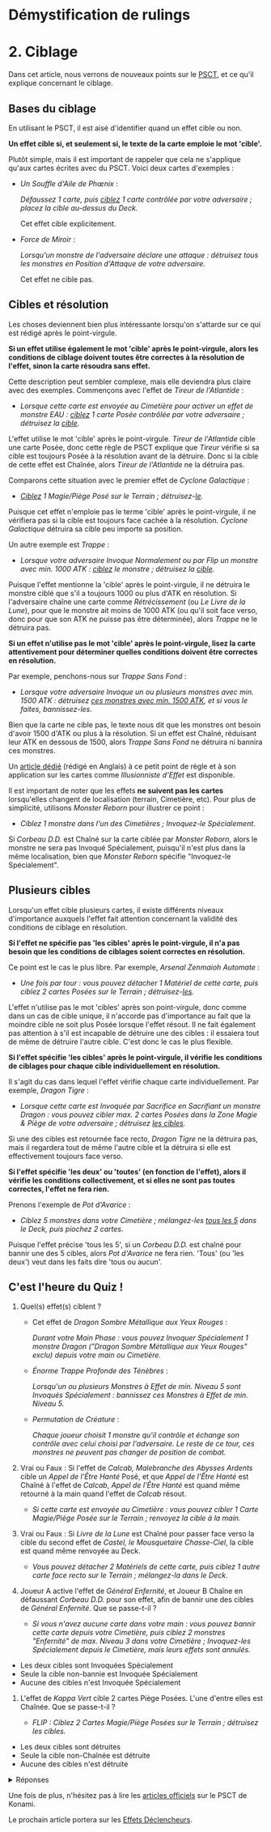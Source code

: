 # Démystification de rulings

# 2. Ciblage
Dans cet article, nous verrons de nouveaux points sur le [PSCT](1_PSCT.md), et ce qu'il explique concernant le ciblage. 

## Bases du ciblage
En utilisant le PSCT, il est aisé d'identifier quand un effet cible ou non. 

**Un effet cible si, et seulement si, le texte de la carte emploie le mot 'cible'.**

Plutôt simple, mais il est important de rappeler que cela ne s'applique qu'aux cartes écrites avec du PSCT. Voici deux cartes d'exemples :
- *Un Souffle d'Aile de Phœnix* :

    *Défaussez 1 carte, puis <ins>ciblez</ins> 1 carte contrôlée par votre adversaire ; placez la cible au-dessus du Deck.*
    
    Cet effet cible explicitement.

- *Force de Miroir* :

    *Lorsqu'un monstre de l'adversaire déclare une attaque : détruisez tous les monstres en Position d'Attaque de votre adversaire.*

    Cet effet ne cible pas.

## Cibles et résolution
Les choses deviennent bien plus intéressante lorsqu'on s'attarde sur ce qui est rédigé après le point-virgule.

**Si un effet utilise également le mot 'cible' après le point-virgule, alors les conditions de ciblage doivent toutes être correctes à la résolution de l'effet, sinon la carte résoudra sans effet.**

Cette description peut sembler complexe, mais elle deviendra plus claire avec des exemples. Commençons avec l'effet de *Tireur de l'Atlantide* :
- *Lorsque cette carte est envoyée au Cimetière pour activer un effet de monstre EAU : <ins>ciblez</ins> 1 carte Posée contrôlée par votre adversaire ; détruisez la <ins>cible</ins>.*

L'effet utilise le mot 'cible' après le point-virgule. *Tireur de l'Atlantide* cible une carte Posée, donc cette règle de PSCT explique que *Tireur* vérifie si sa cible est toujours Posée à la résolution avant de la détruire. Donc si la cible de cette effet est Chaînée, alors *Tireur de l'Atlantide* ne la détruira pas. 

Comparons cette situation avec le premier effet de *Cyclone Galactique* :
- *<ins>Ciblez</ins> 1 Magie/Piège Posé sur le Terrain ; détruisez-<ins>le</ins>.*

Puisque cet effet n'emploie pas le terme 'cible' après le point-virgule, il ne vérifiera pas si la cible est toujours face cachée à la résolution. *Cyclone Galactique* détruira sa cible peu importe sa position.

Un autre exemple est *Trappe* :
- *Lorsque votre adversaire Invoque Normalement ou par Flip un monstre avec min. 1000 ATK : <ins>ciblez</ins> le monstre ; détruisez la <ins>cible</ins>.*

Puisque l'effet mentionne la 'cible' après le point-virgule, il ne détruira le monstre ciblé que s'il a toujours 1000 ou plus d'ATK en résolution. Si l'adversaire chaîne une carte comme 
*Rétrécissement* (ou *Le Livre de la Lune*), pour que le monstre ait moins de 1000 ATK (ou qu'il soit face verso, donc pour que son ATK ne puisse pas être déterminée), alors *Trappe* ne le détruira pas.

**Si un effet n'utilise pas le mot 'cible' après le point-virgule, lisez la carte attentivement pour déterminer quelles conditions doivent être correctes en résolution.**

Par exemple, penchons-nous sur *Trappe Sans Fond* :
- *Lorsque votre adversaire Invoque un ou plusieurs monstres avec min. 1500 ATK : détruisez <ins>ces monstres avec min. 1500 ATK</ins>, et si vous le faites, bannissez-les.*

Bien que la carte ne cible pas, le texte nous dit que les monstres ont besoin d'avoir 1500 d'ATK ou plus à la résolution. Si un effet est Chaîné, réduisant leur ATK en dessous de 1500, alors *Trappe Sans Fond* ne détruira ni bannira ces monstres.

Un [article dédié](https://ygorganization.com/chooseyourtarget) (rédigé en Anglais) à ce petit point de règle et à son application sur les cartes comme *Illusionniste d'Effet* est disponible.

Il est important de noter que les effets **ne suivent pas les cartes** lorsqu'elles changent de localisation (terrain, Cimetière, etc). Pour plus de simplicité, utilisons *Monster Reborn* pour illustrer ce point :
- *Ciblez 1 monstre dans l'un des Cimetières ; Invoquez-le Spécialement.*

Si *Corbeau D.D.* est Chaîné sur la carte ciblée par *Monster Reborn*, alors le monstre ne sera pas Invoqué Spécialement, puisqu'il n'est plus dans la même localisation, bien que *Monster Reborn* spécifie "Invoquez-le Spécialement".

## Plusieurs cibles
Lorsqu'un effet cible plusieurs cartes, il existe différents niveaux d'importance auxquels l'effet fait attention concernant la validité des conditions de ciblage en résolution.

**Si l'effet ne spécifie pas 'les cibles' après le point-virgule, il n'a pas besoin que les conditions de ciblages soient correctes en résolution.**

Ce point est le cas le plus libre. Par exemple, *Arsenal Zenmaioh Automate* :
- *Une fois par tour : vous pouvez détacher 1 Matériel de cette carte, puis ciblez 2 cartes Posées sur le Terrain ; détruisez-<ins>les</ins>.*

L'effet n'utilise pas le mot 'cibles' après son point-virgule, donc comme dans un cas de cible unique, il n'accorde pas d'importance au fait que la moindre cible ne soit plus Posée lorsque l'effet résout. Il ne fait également pas attention à s'il est incapable de détruire une des cibles : il essaiera tout de même de détruire l'autre cible. C'est donc le cas le plus flexible.

**Si l'effet spécifie 'les cibles' après le point-virgule, il vérifie les conditions de ciblages pour chaque cible individuellement en résolution.**

Il s'agit du cas dans lequel l'effet vérifie chaque carte individuellement. Par exemple, *Dragon Tigre* :
- *Lorsque cette carte est Invoquée par Sacrifice en Sacrifiant un monstre Dragon : vous pouvez cibler max. 2 cartes Posées dans la Zone Magie & Piège de votre adversaire ; détruisez <ins>les cibles</ins>.*

Si une des cibles est retournée face recto, *Dragon Tigre* ne la détruira pas, mais il regardera tout de même l'autre cible et la détruira si elle est effectivement toujours face verso.

**Si l'effet spécifie 'les deux' ou 'toutes' (en fonction de l'effet), alors il vérifie les conditions collectivement, et si elles ne sont pas toutes correctes, l'effet ne fera rien.**

Prenons l'exemple de *Pot d'Avarice* :
- *Ciblez 5 monstres dans votre Cimetière ; mélangez-les <ins>tous les 5</ins> dans le Deck, puis piochez 2 cartes.*

Puisque l'effet précise 'tous les 5', si un *Corbeau D.D.* est chaîné pour bannir une des 5 cibles, alors *Pot d'Avarice* ne fera rien. 'Tous' (ou 'les deux') veut dans les faits dire 'tous ou aucun'.

## C'est l'heure du Quiz !
1. Quel(s) effet(s) ciblent ?
   - Cet effet de *Dragon Sombre Métallique aux Yeux Rouges* :
       
        *Durant votre Main Phase : vous pouvez Invoquer Spécialement 1 monstre Dragon ("Dragon Sombre Métallique aux Yeux Rouges" exclu) depuis votre main ou Cimetière.*

   - *Énorme Trappe Profonde des Ténèbres* : 
     
      *Lorsqu'un ou plusieurs Monstres à Effet de min. Niveau 5 sont Invoqués Spécialement : bannissez ces Monstres à Effet de min. Niveau 5.*

   - *Permutation de Créature* :

      *Chaque joueur choisit 1 monstre qu'il contrôle et échange son contrôle avec celui choisi par l'adversaire. Le reste de ce tour, ces monstres ne peuvent pas changer de position de combat.*

2. Vrai ou Faux : Si l'effet de *Calcab, Malebranche des Abysses Ardents* cible un *Appel de l'Être Hanté* Posé, et que *Appel de l'Être Hanté* est Chaîné à l'effet de *Calcab*, *Appel de l'Être Hanté* est quand même retourné à la main quand l'effet de *Calcab* résout.

     - *Si cette carte est envoyée au Cimetière : vous pouvez cibler 1 Carte Magie/Piège Posée sur le Terrain ; renvoyez la cible à la main.*

3. Vrai ou Faux : Si *Livre de la Lune* est Chaîné pour passer face verso la cible du second effet de *Castel, le Mousquetaire Chasse-Ciel*, la cible est quand même renvoyée au Deck.
    
    - *Vous pouvez détacher 2 Matériels de cette carte, puis ciblez 1 autre carte face recto sur le Terrain ; mélangez-la dans le Deck.*

4. Joueur A active l'effet de *Général Enfernité*, et Joueur B Chaîne en défaussant *Corbeau D.D.* pour son effet, afin de bannir une des cibles de *Général Enfernité*. Que se passe-t-il ?
    
    - *Si vous n'avez aucune carte dans votre main : vous pouvez bannir cette carte depuis votre Cimetière, puis ciblez 2 monstres "Enfernité" de max. Niveau 3 dans votre Cimetière ; Invoquez-les Spécialement depuis le Cimetière, mais leurs effets sont annulés.*

- Les deux cibles sont Invoquées Spécialement
- Seule la cible non-bannie est Invoquée Spécialement
- Aucune des cibles n'est Invoquée Spécialement


1. L'effet de *Kappa Vert* cible 2 cartes Piège Posées. L'une d'entre elles est Chaînée. Que se passe-t-il ?

    - *FLIP : Ciblez 2 Cartes Magie/Piège Posées sur le Terrain ; détruisez les cibles.*

- Les deux cibles sont détruites
- Seule la cible non-Chaînée est détruite
- Aucune des cibles n'est détruite

<details>
<summary>Réponses</summary>
    
 1. **Aucun !** 
   
      *Aucune des cartes n'emploie le mot 'cible'. Il est cependant important de vérifier que Permutation de Créatures est bien écrit en PSCT, parce que ce n'est pas évident de prime abord, mais la carte est effectivement bien écrite en PSCT.*

 2. **Faux.** 
   
      *Calcab cible une carte Posée, et retourne 'la cible' à la main, donc la carte a toujours besoin d'être Posée en résolution pour que Calcab la renvoie.*
 
 3. **Vrai.** 
      
      *Castel 'la' renvoie dans le Deck, donc il n'a pas besoin que sa cible soit toujours face recto en résolution de son effet.*

 4. **Seule la cible non-bannie est Invoquée Spécialement.** 
 
      *La cible bannie n'est définitivement pas Invoquée Spécialement, car elle est déplacée de sa localisation d'origine. Mais puisque Général Enfernité 'les' invoque, il n'est pas strict, donc il Invoque Spécialement l'autre cible.*

 5. **Seule la cible non-Chaînée est détruite.** 
 
      *Kappa Vert cible des cartes Posées, et détruit 'les cibles', donc il vérifie chaque cible indépendamment pour s'assurer qu'elles sont toujours Posées en résolution.*
</details>

Une fois de plus, n'hésitez pas à lire les [articles officiels](https://yugiohblog.konami.com/articles/?tag=problem-solving-card-text) sur le PSCT de Konami. 

Le prochain article portera sur les [Effets Déclencheurs](3_Effets_Declencheurs.md).


